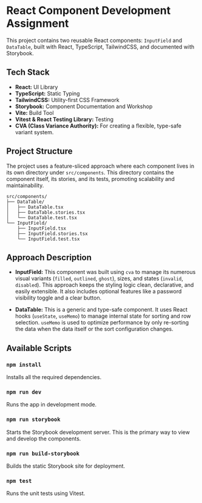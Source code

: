 # React Component Development Assignment

This project contains two reusable React components: `InputField` and `DataTable`, built with React, TypeScript, TailwindCSS, and documented with Storybook.

## Tech Stack

-   **React:** UI Library
-   **TypeScript:** Static Typing
-   **TailwindCSS:** Utility-first CSS Framework
-   **Storybook:** Component Documentation and Workshop
-   **Vite:** Build Tool
-   **Vitest & React Testing Library:** Testing
-   **CVA (Class Variance Authority):** For creating a flexible, type-safe variant system.

## Project Structure

The project uses a feature-sliced approach where each component lives in its own directory under `src/components`. This directory contains the component itself, its stories, and its tests, promoting scalability and maintainability.

```
src/components/
├── DataTable/
│   ├── DataTable.tsx
│   ├── DataTable.stories.tsx
│   └── DataTable.test.tsx
└── InputField/
    ├── InputField.tsx
    ├── InputField.stories.tsx
    └── InputField.test.tsx
```

## Approach Description

-   **InputField:** This component was built using `cva` to manage its numerous visual variants (`filled`, `outlined`, `ghost`), sizes, and states (`invalid`, `disabled`). This approach keeps the styling logic clean, declarative, and easily extensible. It also includes optional features like a password visibility toggle and a clear button.

-   **DataTable:** This is a generic and type-safe component. It uses React hooks (`useState`, `useMemo`) to manage internal state for sorting and row selection. `useMemo` is used to optimize performance by only re-sorting the data when the data itself or the sort configuration changes.

## Available Scripts

### `npm install`
Installs all the required dependencies.

### `npm run dev`
Runs the app in development mode.

### `npm run storybook`
Starts the Storybook development server. This is the primary way to view and develop the components.

### `npm run build-storybook`
Builds the static Storybook site for deployment.

### `npm test`
Runs the unit tests using Vitest.
